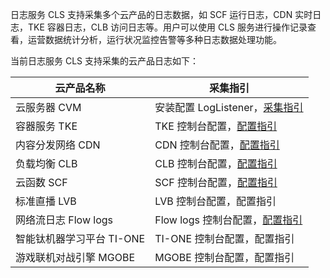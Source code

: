 
日志服务 CLS 支持采集多个云产品的日志数据，如 SCF 运行日志，CDN 实时日志，TKE 容器日志，CLB 访问日志等。用户可以使用 CLS 服务进行操作记录查看，运营数据统计分析，运行状况监控告警等多种日志数据处理功能。

当前日志服务 CLS 支持采集的云产品日志如下：

| 云产品名称                | 采集指引                                                     |
| ------------------------- | ------------------------------------------------------------ |
| 云服务器 CVM              | 安装配置 LogListener，[采集指引](https://intl.cloud.tencent.com/document/product/614/17414) |
| 容器服务 TKE              | TKE 控制台配置，[配置指引](https://intl.cloud.tencent.com/document/product/457/32419) |
| 内容分发网络 CDN          | CDN 控制台配置，[配置指引](https://intl.cloud.tencent.com/document/product/228/35380) |
| 负载均衡 CLB              | CLB 控制台配置，[配置指引](https://intl.cloud.tencent.com/document/product/214/35063) |
| 云函数 SCF                | SCF 控制台配置，[配置指引](https://intl.cloud.tencent.com/document/product/583/34876) |
| 标准直播 LVB              | LVB 控制台配置，配置指引 |
| 网络流日志 Flow logs      | Flow logs 控制台配置，[配置指引](https://intl.cloud.tencent.com/document/product/682/18966) |
| 智能钛机器学习平台 TI-ONE | TI-ONE 控制台配置，配置指引 |
| 游戏联机对战引擎 MGOBE    | MGOBE 控制台配置，配置指引 |
